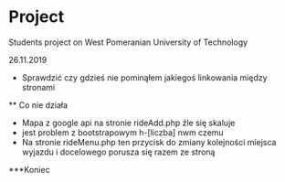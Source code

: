 # Project
Students project on West Pomeranian University of Technology


26.11.2019
* Sprawdzić czy gdzieś nie pominąłem jakiegoś linkowania między stronami

** Co nie działa
* Mapa z google api na stronie rideAdd.php źle się skaluje
* jest problem z bootstrapowym h-[liczba] nwm czemu
* Na stronie rideMenu.php ten przycisk do zmiany kolejności miejsca wyjazdu i docelowego porusza się razem ze stroną

***Koniec



	